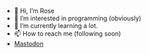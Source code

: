- 👋 Hi, I’m Rose
- 👀 I’m interested in programming (obviously)
- 🌱 I’m currently learning a lot.
- 📫 How to reach me (following soon)
-   <a rel="me" href="https://queer.party/@rosenclosed">Mastodon</a>

<!---
WilliamReed2004/WilliamReed2004 is a ✨ special ✨ repository because its `README.md` (this file) appears on your GitHub profile.
You can click the Preview link to take a look at your changes.
--->
